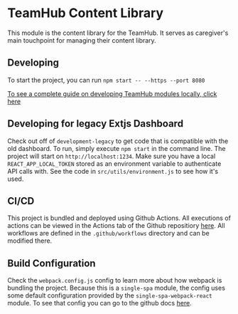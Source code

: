 # TeamHub Content Library

This module is the content library for the TeamHub. It serves as caregiver's main touchpoint for managing their content library.

## Developing

To start the project, you can run `npm start -- --https --port 8080`

[To see a complete guide on developing TeamHub modules locally, click here](https://k4connect.atlassian.net/wiki/spaces/ENGINEERING/pages/524713994/Local+Development+Setup+for+TeamHub+Apps)

## Developing for legacy Extjs Dashboard

Check out off of `development-legacy` to get code that is compatible with the old dashboard. To run, simply execute `npm start` in the command line. The project will start on `http://localhost:1234`. Make sure you have a local `REACT_APP_LOCAL_TOKEN` stored as an environment variable to authenticate API calls with. See the code in `src/utils/environment.js` to see how it's used.

## CI/CD

This project is bundled and deployed using Github Actions. All executions of actions can be viewed in the Actions tab of the Github repositiory [here](https://github.com/k4connect/content-management/actions). All workflows are defined in the `.github/workflows` directory and can be modified there.

## Build Configuration

Check the `webpack.config.js` config to learn more about how webpack is bundling the project. Because this is a `single-spa` module, the config uses some default configuration provided by the `single-spa-webpack-react` module. To see that config you can go to the github docs [here](https://github.com/single-spa/create-single-spa/tree/master/packages/webpack-config-single-spa).
